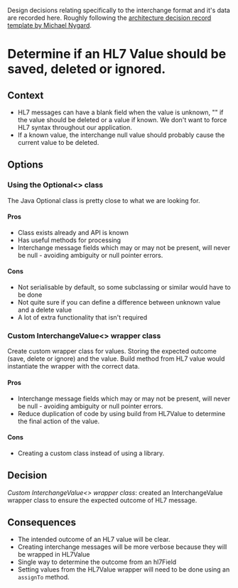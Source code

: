Design decisions relating specifically to the interchange format and it's data are recorded here. Roughly following the
[architecture decision record template by Michael Nygard](https://github.com/joelparkerhenderson/architecture_decision_record/edit/master/adr_template_by_michael_nygard.md).



# Determine if an HL7 Value should be saved, deleted or ignored.


## Context

- HL7 messages can have a blank field when the value is unknown, "" if the value should be deleted or a value if known.
  We don't want to force HL7 syntax throughout our application.
- If a known value, the interchange null value should probably cause the current value to be deleted. 
  

## Options

### Using the Optional<> class 

The Java Optional class is pretty close to what we are looking for.

#### Pros

- Class exists already and API is known 
- Has useful methods for processing
- Interchange message fields which may or may not be present, will never be null - avoiding ambiguity or null pointer errors.

#### Cons

- Not serialisable by default, so some subclassing or similar would have to be done
- Not quite sure if you can define a difference between unknown value and a delete value
- A lot of extra functionality that isn't required


### Custom InterchangeValue<> wrapper class

Create custom wrapper class for values. Storing the expected outcome (save, delete or ignore) and the value.
Build method from HL7 value would instantiate the wrapper with the correct data. 

#### Pros

- Interchange message fields which may or may not be present, will never be null - avoiding ambiguity or null pointer errors.
- Reduce duplication of code by using build from HL7Value to determine the final action of the value.


#### Cons

- Creating a custom class instead of using a library.


## Decision

*Custom InterchangeValue<> wrapper class*: created an InterchangeValue wrapper class to ensure the expected outcome of HL7 message.

## Consequences

- The intended outcome of an HL7 value will be clear.
- Creating interchange messages will be more verbose because they will be wrapped in HL7Value
- Single way to determine the outcome from an hl7Field 
- Setting values from the HL7Value wrapper will need to be done using an `assignTo` method.
